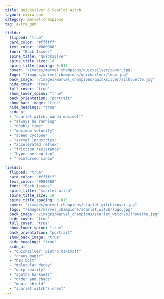 ```yaml
---
title: Quicksilver & Scarlet Witch
layout: extra_gum
category: marvel-champions
tag: extra_gum

fields:
  flipped: "true"
  card_color: "#ffffff"
  text_color: "#000000"
  font: "Back Issues"
  spine_title: "quicksilver"
  spine_title_size: 18
  spine_title_spacing: 0.015
  cover: "/images/marvel_champions/quicksilver/cover.jpg"
  logo: "/images/marvel_champions/quicksilver/logo.jpg"
  back_image: "/images/marvel_champions/quicksilver/silhouette.jpg"
  hide_cover: "true"
  full_cover: "true"
  show_lower_spine: "true"
  back_orientation: "portrait"
  show_back_image: "true"
  hide_headings: "true"
  side_a:
  - "scarlet witch: wanda maximoff"
  - "always be running"
  - "double time"
  - "maximum velocity"
  - "speed cyclone"
  - "serval industries"
  - "accelerated reflex"
  - "friction resistance"
  - "hyper perception"
  - "reinforced sinew"

fields2:
  flipped: "true"
  card_color: "#ffffff"
  text_color: "#000000"
  font: "Back Issues"
  spine_title: "scarlet witch"
  spine_title_size: 18
  spine_title_spacing: 0.015
  cover: "/images/marvel_champions/scarlet_witch/cover.jpg"
  logo: "/images/marvel_champions/scarlet_witch/logo.jpg"
  back_image: "/images/marvel_champions/scarlet_witch/silhouette.jpg"
  hide_cover: "true"
  full_cover: "true"
  show_lower_spine: "true"
  back_orientation: "portrait"
  show_back_image: "true"
  hide_headings: "true"
  side_a:
  - "quicksilver: pietro maximoff"
  - "chaos magic"
  - "hex bolt"
  - "molecular decay"
  - "warp reality"
  - "agatha harkness"
  - "order and chaos"
  - "magic shield"
  - "scarlet witch's crest"
---
```

